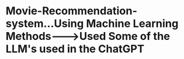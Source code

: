 # Movie-Recommendation-system...Using Machine Learning Methods--->Used Some of the LLM's used in the ChatGPT
